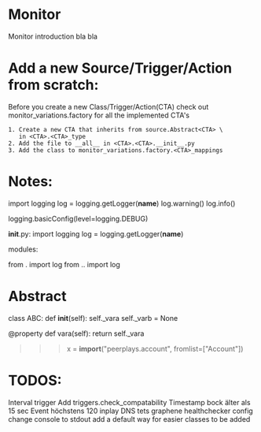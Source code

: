 Monitor
========
Monitor introduction bla bla 



Add a new Source/Trigger/Action from scratch:
=============================================
Before you create a new Class/Trigger/Action(CTA) check out monitor_variations.factory
for all the implemented CTA's

    1. Create a new CTA that inherits from source.Abstract<CTA> \
       in <CTA>.<CTA>_type
    2. Add the file to __all__ in <CTA>.<CTA>.__init__.py
    3. Add the class to monitor_variations.factory.<CTA>_mappings
    
    
Notes: 
======
import logging
log = logging.getLogger(__name__)
log.warning()
log.info()

logging.basicConfig(level=logging.DEBUG)

__init__.py:
import logging
log = logging.getLogger(__name__)

modules:

from . import log
from .. import log

Abstract
===================

class ABC:
   def __init__(self):
     self._vara 
     self._varb = None

  @property
  def vara(self):
     return self._vara


>>> x = __import__("peerplays.account", fromlist=["Account"])

TODOS:
=======
Interval trigger
Add triggers.check_compatability
Timestamp bock älter als 15 sec
Event höchstens 120 inplay
DNS tets
graphene healthchecker config 
change console to stdout
add a default way for easier classes to be added

